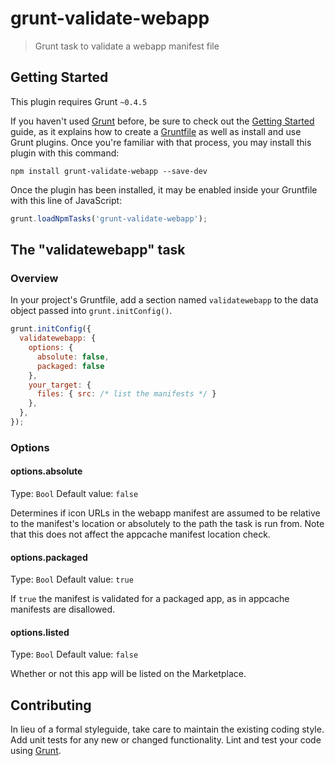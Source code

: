 # grunt-validate-webapp

> Grunt task to validate a webapp manifest file

## Getting Started
This plugin requires Grunt `~0.4.5`

If you haven't used [Grunt](http://gruntjs.com/) before, be sure to check out the [Getting Started](http://gruntjs.com/getting-started) guide, as it explains how to create a [Gruntfile](http://gruntjs.com/sample-gruntfile) as well as install and use Grunt plugins. Once you're familiar with that process, you may install this plugin with this command:

```shell
npm install grunt-validate-webapp --save-dev
```

Once the plugin has been installed, it may be enabled inside your Gruntfile with this line of JavaScript:

```js
grunt.loadNpmTasks('grunt-validate-webapp');
```

## The "validatewebapp" task

### Overview
In your project's Gruntfile, add a section named `validatewebapp` to the data object passed into `grunt.initConfig()`.

```js
grunt.initConfig({
  validatewebapp: {
    options: {
      absolute: false,
      packaged: false
    },
    your_target: {
      files: { src: /* list the manifests */ }
    },
  },
});
```

### Options

#### options.absolute
Type: `Bool`
Default value: `false`

Determines if icon URLs in the webapp manifest are assumed to be relative to the
manifest's location or absolutely to the path the task is run from. Note that this
does not affect the appcache manifest location check.

#### options.packaged
Type: `Bool`
Default value: `true`

If `true` the manifest is validated for a packaged app, as in appcache manifests
are disallowed.

#### options.listed
Type: `Bool`
Default value: `false`

Whether or not this app will be listed on the Marketplace.

## Contributing
In lieu of a formal styleguide, take care to maintain the existing coding style. Add unit tests for any new or changed functionality. Lint and test your code using [Grunt](http://gruntjs.com/).

